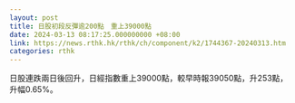 ```yaml
---
layout: post
title: 日股初段反彈逾200點　重上39000點
date: 2024-03-13 08:17:25.000000000 +08:00
link: https://news.rthk.hk/rthk/ch/component/k2/1744367-20240313.htm
categories: rthk
---
```


日股連跌兩日後回升，日經指數重上39000點，較早時報39050點，升253點，升幅0.65%。
